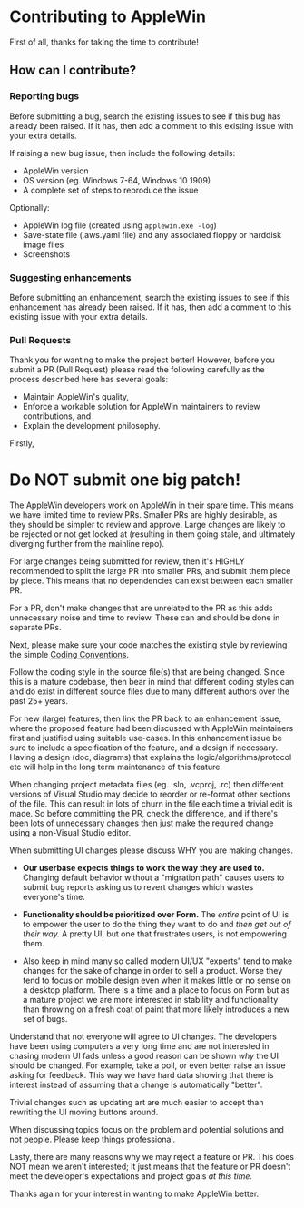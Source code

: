 # Contributing to AppleWin

First of all, thanks for taking the time to contribute!

## How can I contribute?

### Reporting bugs

Before submitting a bug, search the existing issues to see if this bug has already been raised. If it has, then add a comment to this existing issue with your extra details.

If raising a new bug issue, then include the following details:
- AppleWin version
- OS version (eg. Windows 7-64, Windows 10 1909)
- A complete set of steps to reproduce the issue

Optionally:
- AppleWin log file (created using `applewin.exe -log`)
- Save-state file (.aws.yaml file) and any associated floppy or harddisk image files
- Screenshots

### Suggesting enhancements

Before submitting an enhancement, search the existing issues to see if this enhancement has already been raised. If it has, then add a comment to this existing issue with your extra details.

### Pull Requests

Thank you for wanting to make the project better! However, before you submit a PR (Pull Request) please read the following carefully as the process described here has several goals:

- Maintain AppleWin's quality,
- Enforce a workable solution for AppleWin maintainers to review contributions, and
- Explain the development philosophy.

Firstly,

# Do NOT submit one big patch!

The AppleWin developers work on AppleWin in their spare time. This means we have limited time to review PRs. Smaller PRs are highly desirable, as they should be simpler to review and approve. Large changes are likely to be rejected or not get looked at (resulting in them going stale, and ultimately diverging further from the mainline repo).

For large changes being submitted for review, then it's HIGHLY recommended to split the large PR into smaller PRs, and submit them piece by piece. This means that no dependencies can exist between each smaller PR.

For a PR, don't make changes that are unrelated to the PR as this adds unnecessary noise and time to review. These can and should be done in separate PRs.

Next, please make sure your code matches the existing style by reviewing the simple [Coding Conventions](https://github.com/AppleWin/AppleWin/blob/master/docs/CodingConventions.txt).

Follow the coding style in the source file(s) that are being changed. Since this is a mature codebase, then bear in mind that different coding styles can and do exist in different source files due to many different authors over the past 25+ years.

For new (large) features, then link the PR back to an enhancement issue, where the proposed feature had been discussed with AppleWin maintainers first and justified using suitable use-cases. In this enhancement issue be sure to include a specification of the feature, and a design if necessary. Having a design (doc, diagrams) that explains the logic/algorithms/protocol etc will help in the long term maintenance of this feature.

When changing project metadata files (eg. .sln, .vcproj, .rc) then different versions of Visual Studio may decide to reorder or re-format other sections of the file. This can result in lots of churn in the file each time a trivial edit is made. So before committing the PR, check the difference, and if there's been lots of unnecessary changes then just make the required change using a non-Visual Studio editor.

When submitting UI changes please discuss WHY you are making changes.

* **Our userbase expects things to work the way they are used to.**  Changing default behavior without a "migration path" causes users to submit bug reports asking us to revert changes which wastes everyone's time.

* **Functionality should be prioritized over Form.** The _entire_ point of UI is to empower the user to do the thing they want to do and _then get out of their way._  A pretty UI, but one that frustrates users, is not empowering them.

* Also keep in mind many so called modern UI/UX "experts" tend to make changes for the sake of change in order to sell a product. Worse they tend to focus on mobile design even when it makes little or no sense on a desktop platform. There is a time and a place to focus on Form but as a mature project we are more interested in stability and functionality than throwing on a fresh coat of paint that more likely introduces a new set of bugs.

Understand that not everyone will agree to UI changes.  The developers have been using computers a very long time and are not interested in chasing modern UI fads unless a good reason can be shown _why_ the UI should be changed.  For example, take a poll, or even better raise an issue asking for feedback.  This way we have hard data showing that there is interest instead of assuming that a change is automatically "better".

Trivial changes such as updating art are much easier to accept than rewriting the UI moving buttons around.

When discussing topics focus on the problem and potential solutions and not people.  Please keep things professional.

Lasty, there are many reasons why we may reject a feature or PR.  This does NOT mean we aren't interested; it just means that the feature or PR doesn't meet the developer's expectations and project goals _at this time._

Thanks again for your interest in wanting to make AppleWin better.

